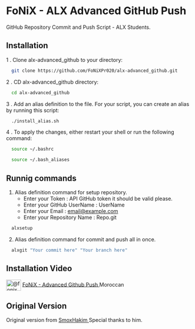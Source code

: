 # FoNiX - ALX Advanced GitHub Push

GitHub Repository Commit and Push Script - ALX Students.

## Installation

1 . Clone alx-advanced_github to your directory:
```sh
  git clone https://github.com/FoNiXPr020/alx-advanced_github.git
```
2 . CD alx-advanced_github directory:
```sh
  cd alx-advanced_github
```
3 . Add an alias definition to the file. For your script, you can create an alias by running this script:
```sh
  ./install_alias.sh
```

4 . To apply the changes, either restart your shell or run the following command:
```sh
  source ~/.bashrc
```
```sh
  source ~/.bash_aliases
```
    
## Runnig commands

1. Alias definition command for setup repository.
	* Enter your Token : API GitHub token it should be valid please.
	* Enter your GitHub UserName : UserName
	* Enter your Email : email@example.com
	* Enter your Repository Name : Repo.git
```sh
  alxsetup
```

2. Alias definition command for commit and push all in once.
```sh
  alxgit "Your commit here" "Your branch here"
```

## Installation Video

<a href="https://www.youtube.com/@fonixpr012" target="blank"><img align="center" src="https://raw.githubusercontent.com/rahuldkjain/github-profile-readme-generator/master/src/images/icons/Social/youtube.svg" alt="@fonixpr012" height="30" width="40" /></a> [FoNiX - Advanced Github Push ](https://www.youtube.com/@FoNiXPr012) Moroccan

## Original Version

Original version from [ SmoxHakim ](https://github.com/smoxhakim/push_to_github) Special thanks to him.

